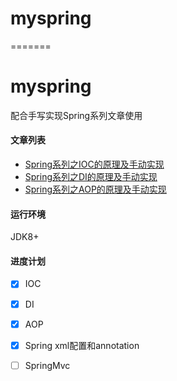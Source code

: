 
# myspring
=======
# myspring
配合手写实现Spring系列文章使用

#### 文章列表

- [Spring系列之IOC的原理及手动实现](https://juejin.im/post/5c11b1e06fb9a04a0d56b787)
- [Spring系列之DI的原理及手动实现](https://juejin.im/post/5c18447cf265da61461e1525)
- [Spring系列之AOP的原理及手动实现](https://juejin.im/post/5c1c402b6fb9a049a570df27)

#### 运行环境
JDK8+

#### 进度计划
 
- [X] IOC
- [X] DI
- [X] AOP
- [X] Spring xml配置和annotation
- [ ] SpringMvc

